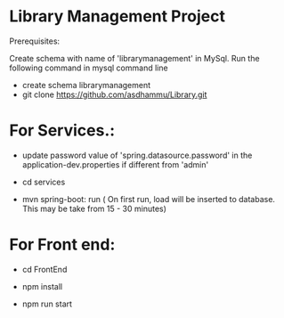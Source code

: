 # Library Management Project

Prerequisites:

Create schema with name of 'librarymanagement' in MySql. Run the following command in mysql command line

 - create schema librarymanagement
 - git clone https://github.com/asdhammu/Library.git
 
# For Services.: 

 - update password value of 'spring.datasource.password' in the application-dev.properties if different from 'admin'

 - cd services 

 - mvn spring-boot: run ( On first run, load will be inserted to database. This may be take from 15 - 30 minutes)


# For Front end: 

 - cd FrontEnd

 - npm install

 - npm run start
